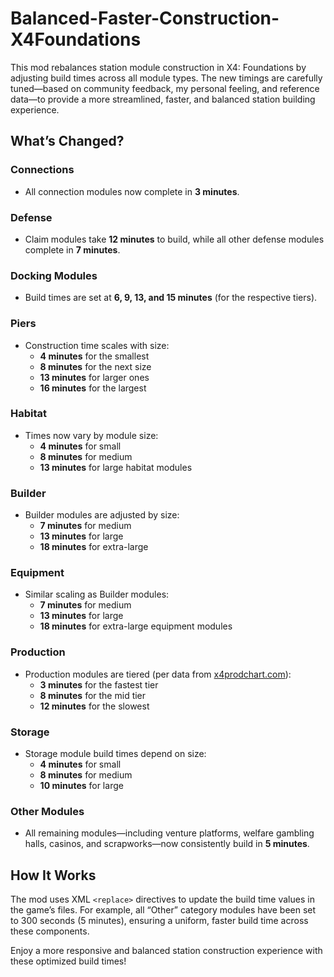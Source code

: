 # Balanced-Faster-Construction-X4Foundations

This mod rebalances station module construction in X4: Foundations by adjusting build times across all module types. The new timings are carefully tuned—based on community feedback, my personal feeling, and reference data—to provide a more streamlined, faster, and balanced station building experience.

## What’s Changed?

### Connections

- All connection modules now complete in **3 minutes**.

### Defense

- Claim modules take **12 minutes** to build, while all other defense modules complete in **7 minutes**.

### Docking Modules

- Build times are set at **6, 9, 13, and 15 minutes** (for the respective tiers).

### Piers

- Construction time scales with size:
  - **4 minutes** for the smallest
  - **8 minutes** for the next size
  - **13 minutes** for larger ones
  - **16 minutes** for the largest

### Habitat

- Times now vary by module size:
  - **4 minutes** for small
  - **8 minutes** for medium
  - **13 minutes** for large habitat modules

### Builder

- Builder modules are adjusted by size:
  - **7 minutes** for medium
  - **13 minutes** for large
  - **18 minutes** for extra-large

### Equipment

- Similar scaling as Builder modules:
  - **7 minutes** for medium
  - **13 minutes** for large
  - **18 minutes** for extra-large equipment modules

### Production

- Production modules are tiered (per data from [x4prodchart.com](https://x4prodchart.com/)):
  - **3 minutes** for the fastest tier
  - **8 minutes** for the mid tier
  - **12 minutes** for the slowest

### Storage

- Storage module build times depend on size:
  - **4 minutes** for small
  - **8 minutes** for medium
  - **10 minutes** for large

### Other Modules

- All remaining modules—including venture platforms, welfare gambling halls, casinos, and scrapworks—now consistently build in **5 minutes**.

## How It Works

The mod uses XML `<replace>` directives to update the build time values in the game’s files. For example, all “Other” category modules have been set to 300 seconds (5 minutes), ensuring a uniform, faster build time across these components.

Enjoy a more responsive and balanced station construction experience with these optimized build times!
